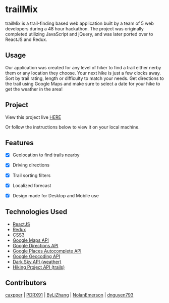 # trailMix

trailMix is a trail-finding based web application built by a team of 5 web developers during a 48 hour hackathon. The project was originally completed utilizing JavaScript and jQuery, and was later ported over to ReactJS and Redux.

## Usage

Our application was created for any level of hiker to find a trail either nerby them or any location they choose.  Your next hike is just a few clocks away.  Sort by trail rating, length or difficulty to match your needs.  Get directions to the trail using Google Maps and make sure to select a date for your hike to get the weather in the area!

## Project

View this project live [HERE](http://trailmix.parkerrebensdorf.com)

Or follow the instructions below to view it on your local machine.

## Features

- [x] Geolocation to find trails nearby
- [x] Driving directions
- [x] Trail sorting filters
- [x] Localized forecast
- [x] Design made for Desktop and Mobile use


## Technologies Used

- [ReactJS](https://reactjs.org/)
- [Redux](https://redux.js.org/)
- [CSS3](https://www.w3.org/Style/CSS/Overview.en.html)
- [Google Maps API](https://developers.google.com/maps/documentation/)
- [Google Directions API](https://developers.google.com/maps/documentation/directions/intro)
- [Google Places Autocomplete API](https://developers.google.com/places/web-service/autocomplete)
- [Google Geocoding API](https://developers.google.com/maps/documentation/geocoding/start)
- [Dark Sky API (weather)](https://darksky.net/dev)
- [Hiking Project API (trails)](https://www.hikingproject.com/data)

## Contributors

[caxpper](https://github.com/caxpper) |
[PDRX91](https://github.com/PDRX91) |
[ByLiZhang](https://github.com/ByLiZhang) |
[NolanEmerson](https://github.com/NolanEmerson) |
[dnguyen793](https://github.com/dnguyen793) 
